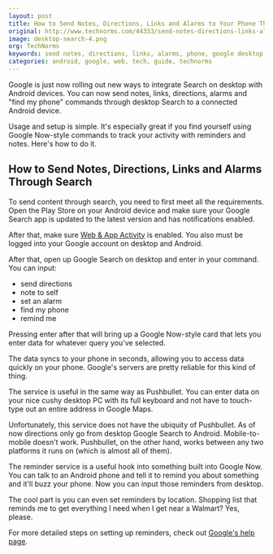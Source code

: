 ```yaml
---
layout: post
title: How to Send Notes, Directions, Links and Alarms to Your Phone Through Google on Desktop
original: http://www.technorms.com/44333/send-notes-directions-links-alarms-to-android-via-google-desktop
image: desktop-search-4.png
org: TechNorms
keywords: send notes, directions, links, alarms, phone, google desktop, search, now
categories: android, google, web, tech, guide, technorms
---
```


Google is just now rolling out new ways to integrate Search on desktop with Android devices. You can now send notes, links, directions, alarms and "find my phone" commands through desktop Search to a connected Android device. 

<!--break-->

Usage and setup is simple. It's especially great if you find yourself using Google Now-style commands to track your activity with reminders and notes. Here's how to do it. 

## How to Send Notes, Directions, Links and Alarms Through Search

To send content through search, you need to first meet all the requirements. Open the Play Store on your Android device and make sure your Google Search app is updated to the latest version and has notifications enabled.

After that, make sure [Web & App Activity](https://www.google.com/settings/accounthistory/search) is enabled. You also must be logged into your Google account on desktop and Android.

After that, open up Google Search on desktop and enter in your command. You can input:

* send directions 
* note to self
* set an alarm
* find my phone
* remind me

Pressing enter after that will bring up a Google Now-style card that lets you enter data for whatever query you've selected. 

The data syncs to your phone in seconds, allowing you to access data quickly on your phone. Google's servers are pretty reliable for this kind of thing. 

The service is useful in the same way as Pushbullet. You can enter data on your nice cushy desktop PC with its full keyboard and not have to touch-type out an entire address in Google Maps. 

Unfortunately, this service does not have the ubiquity of Pushbullet. As of now directions only go from desktop Google Search to Android. Mobile-to-mobile doesn't work. Pushbullet, on the other hand, works between any two platforms it runs on (which is almost all of them). 

The reminder service is a useful hook into something built into Google Now. You can talk to an Android phone and tell it to remind you about something and it'll buzz your phone. Now you can input those reminders from desktop. 

The cool part is you can even set reminders by location. Shopping list that reminds me to get everything I need when I get near a Walmart? Yes, please. 

For more detailed steps on setting up reminders, check out [Google's help page](https://support.google.com/websearch/answer/6128427). 